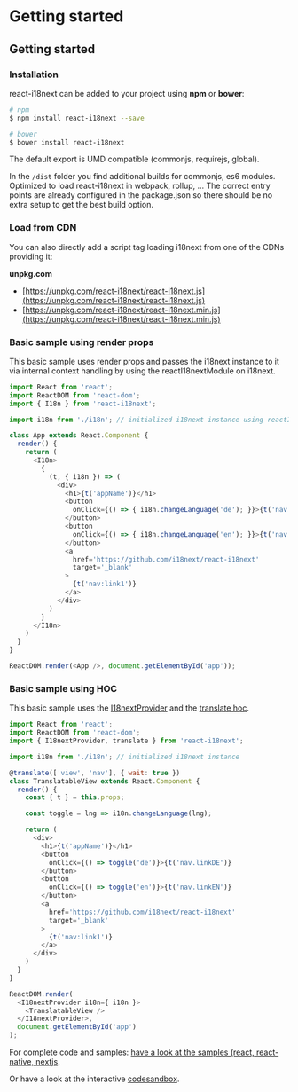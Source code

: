 # Getting started

## Getting started

### Installation

react-i18next can be added to your project using **npm** or **bower**:

```bash
# npm
$ npm install react-i18next --save

# bower
$ bower install react-i18next
```

The default export is UMD compatible \(commonjs, requirejs, global\).

In the `/dist` folder you find additional builds for commonjs, es6 modules. Optimized to load react-i18next in webpack, rollup, ... The correct entry points are already configured in the package.json so there should be no extra setup to get the best build option.

### Load from CDN

You can also directly add a script tag loading i18next from one of the CDNs providing it:

**unpkg.com**

* [https://unpkg.com/react-i18next/react-i18next.js](https://unpkg.com/react-i18next/react-i18next.js)
* [https://unpkg.com/react-i18next/react-i18next.min.js](https://unpkg.com/react-i18next/react-i18next.min.js)

### Basic sample using render props

This basic sample uses render props and passes the i18next instance to it via internal context handling by using the reactI18nextModule on i18next.

```javascript
import React from 'react';
import ReactDOM from 'react-dom';
import { I18n } from 'react-i18next';

import i18n from './i18n'; // initialized i18next instance using reactI18nextModule

class App extends React.Component {
  render() {
    return (
      <I18n>
        {
          (t, { i18n }) => (
            <div>
              <h1>{t('appName')}</h1>
              <button 
                onClick={() => { i18n.changeLanguage('de'); }}>{t('nav.linkDE')}
              </button>
              <button
                onClick={() => { i18n.changeLanguage('en'); }}>{t('nav.linkEN')}
              </button>
              <a
                href='https://github.com/i18next/react-i18next'
                target='_blank'
              >
                {t('nav:link1')}
              </a>
            </div>
          )
        }
      </I18n>
    )
  }
}

ReactDOM.render(<App />, document.getElementById('app'));
```

### Basic sample using HOC

This basic sample uses the [I18nextProvider](../components/i18nextprovider.md) and the [translate hoc](../components/translate-hoc.md).

```javascript
import React from 'react';
import ReactDOM from 'react-dom';
import { I18nextProvider, translate } from 'react-i18next';

import i18n from './i18n'; // initialized i18next instance

@translate(['view', 'nav'], { wait: true })
class TranslatableView extends React.Component {
  render() {
    const { t } = this.props;

    const toggle = lng => i18n.changeLanguage(lng);

    return (
      <div>
        <h1>{t('appName')}</h1>
        <button 
          onClick={() => toggle('de')}>{t('nav.linkDE')}
        </button>
        <button
          onClick={() => toggle('en')}>{t('nav.linkEN')}
        </button>
        <a
          href='https://github.com/i18next/react-i18next'
          target='_blank'
        >
          {t('nav:link1')}
        </a>
      </div>
    )
  }
}

ReactDOM.render(
  <I18nextProvider i18n={ i18n }>
    <TranslatableView />
  </I18nextProvider>,
  document.getElementById('app')
);
```

For complete code and samples: [have a look at the samples \(react, react-native, nextjs](https://github.com/i18next/react-i18next/tree/master/example).

Or have a look at the interactive [codesandbox](https://codesandbox.io/s/l4qrory2nl).

